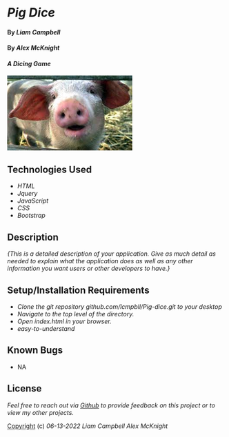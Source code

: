 # _Pig Dice_

#### By _Liam Campbell_
#### By _Alex McKnight_


#### _A Dicing Game_

![Pigs](img/pig.jpeg)

## Technologies Used

* _HTML_
* _Jquery_
* _JavaScript_
* _CSS_
* _Bootstrap_

## Description

_{This is a detailed description of your application. Give as much detail as needed to explain what the application does as well as any other information you want users or other developers to have.}_

## Setup/Installation Requirements

* _Clone the git repository github.com/lcmpbll/Pig-dice.git to your desktop_
* _Navigate to the top level of the directory._
* _Open index.html in your browser._
* _easy-to-understand_




## Known Bugs

* NA

## License

_Feel free to reach out via [Github](github.com.lcmpbll) to provide feedback on this project or to view my other projects._

[Copyright](LICENSE) (c) _06-13-2022_ _Liam Campbell Alex McKnight_
